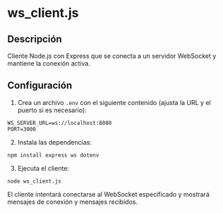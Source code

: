 # ws_client.js

## Descripción
Cliente Node.js con Express que se conecta a un servidor WebSocket y mantiene la conexión activa.

## Configuración
1. Crea un archivo `.env` con el siguiente contenido (ajusta la URL y el puerto si es necesario):

```
WS_SERVER_URL=ws://localhost:8080
PORT=3000
```

2. Instala las dependencias:

```
npm install express ws dotenv
```

3. Ejecuta el cliente:

```
node ws_client.js
```

El cliente intentará conectarse al WebSocket especificado y mostrará mensajes de conexión y mensajes recibidos.
